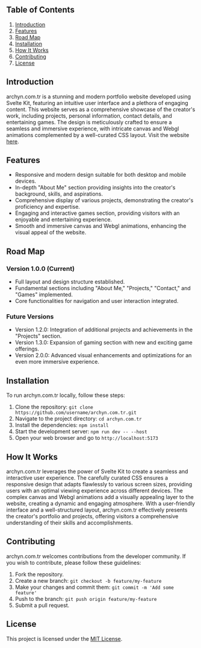 ## Table of Contents
1. [Introduction](#introduction)
2. [Features](#features)
3. [Road Map](#road-map)
4. [Installation](#installation)
5. [How It Works](#how-it-works)
6. [Contributing](#contributing)
7. [License](#license)

## Introduction
archyn.com.tr is a stunning and modern portfolio website developed using Svelte Kit, featuring an intuitive user interface and a plethora of engaging content. This website serves as a comprehensive showcase of the creator's work, including projects, personal information, contact details, and entertaining games. The design is meticulously crafted to ensure a seamless and immersive experience, with intricate canvas and Webgl animations complemented by a well-curated CSS layout. Visit the website [here](https://archyn.com.tr).

## Features
- Responsive and modern design suitable for both desktop and mobile devices.
- In-depth "About Me" section providing insights into the creator's background, skills, and aspirations.
- Comprehensive display of various projects, demonstrating the creator's proficiency and expertise.
- Engaging and interactive games section, providing visitors with an enjoyable and entertaining experience.
- Smooth and immersive canvas and Webgl animations, enhancing the visual appeal of the website.

## Road Map
### Version 1.0.0 (Current)
- Full layout and design structure established.
- Fundamental sections including "About Me," "Projects," "Contact," and "Games" implemented.
- Core functionalities for navigation and user interaction integrated.

### Future Versions
- Version 1.2.0: Integration of additional projects and achievements in the "Projects" section.
- Version 1.3.0: Expansion of gaming section with new and exciting game offerings.
- Version 2.0.0: Advanced visual enhancements and optimizations for an even more immersive experience.

## Installation
To run archyn.com.tr locally, follow these steps:
1. Clone the repository: `git clone https://github.com/username/archyn.com.tr.git`
2. Navigate to the project directory: `cd archyn.com.tr`
3. Install the dependencies: `npm install`
4. Start the development server: `npm run dev -- --host`
5. Open your web browser and go to `http://localhost:5173` 

## How It Works
archyn.com.tr leverages the power of Svelte Kit to create a seamless and interactive user experience. The carefully curated CSS ensures a responsive design that adapts flawlessly to various screen sizes, providing users with an optimal viewing experience across different devices. The complex canvas and Webgl animations add a visually appealing layer to the website, creating a dynamic and engaging atmosphere. With a user-friendly interface and a well-structured layout, archyn.com.tr effectively presents the creator's portfolio and projects, offering visitors a comprehensive understanding of their skills and accomplishments.

## Contributing
archyn.com.tr welcomes contributions from the developer community. If you wish to contribute, please follow these guidelines:
1. Fork the repository.
2. Create a new branch: `git checkout -b feature/my-feature`
3. Make your changes and commit them: `git commit -m 'Add some feature'`
4. Push to the branch: `git push origin feature/my-feature`
5. Submit a pull request.

## License
This project is licensed under the [MIT License](https://opensource.org/licenses/MIT).

